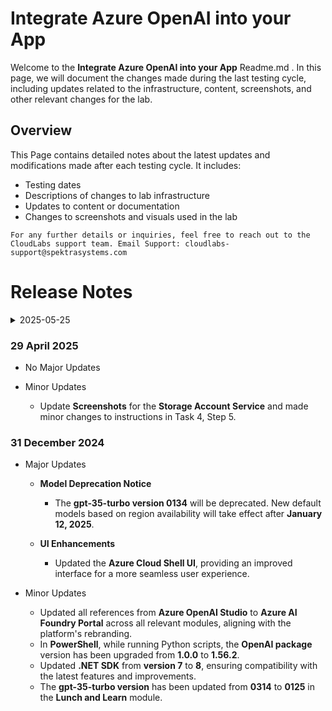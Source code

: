# Integrate Azure OpenAI into your App

Welcome to the **Integrate Azure OpenAI into your App** Readme.md . In this page, we will document the changes made during the last testing cycle, including updates related to the infrastructure, content, screenshots, and other relevant changes for the lab.

## Overview

This Page contains detailed notes about the latest updates and modifications made after each testing cycle. It includes:

- Testing dates
- Descriptions of changes to lab infrastructure
- Updates to content or documentation
- Changes to screenshots and visuals used in the lab

`For any further details or inquiries, feel free to reach out to the CloudLabs support team. Email Support: cloudlabs-support@spektrasystems.com`

# Release Notes

<details>
  <summary>2025-05-25</summary>

### Release Date: 2025-05-25

- **Change**: Minor UI Changes and instructions updated.
- **Testing Date**: 2025-05-25

## Infrastructure Changes

NA

## Content Changes

- **Change**: Divided Task 4 into two separate subtasks to individually cover CSharp and Python application configuration steps.

## Screenshot Updates

- **Change**: Updated the screenshots to reflect the latest UI changes in the Azure AI Foundry portal

## Testing Notes

- **Test Validation Summary**: Validated lab guide steps, RBAC assignments, and Azure policy enforcement to ensure end-to-end functionality in the updated Azure environment.

---
</details>

### 29 April 2025

- No Major Updates  

- Minor Updates  

    - Update **Screenshots** for the **Storage Account Service** and made minor changes to instructions in Task 4, Step 5.


### 31 December 2024

- Major Updates  

    - **Model Deprecation Notice**  
        - The **gpt-35-turbo version 0134** will be deprecated. New default models based on region availability will take effect after **January 12, 2025**.  

    - **UI Enhancements**  
        - Updated the **Azure Cloud Shell UI**, providing an improved interface for a more seamless user experience.  

- Minor Updates  

    - Updated all references from **Azure OpenAI Studio** to **Azure AI Foundry Portal** across all relevant modules, aligning with the platform's rebranding.  
    - In **PowerShell**, while running Python scripts, the **OpenAI package** version has been upgraded from **1.0.0** to **1.56.2**.  
    - Updated **.NET SDK** from **version 7** to **8**, ensuring compatibility with the latest features and improvements.  
    - The **gpt-35-turbo version** has been updated from **0314** to **0125** in the **Lunch and Learn** module.
 



